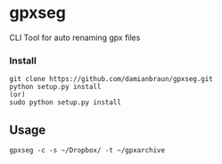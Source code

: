 gpxseg
======

CLI Tool for auto renaming gpx files

### Install

```
git clone https://github.com/damianbraun/gpxseg.git
python setup.py install
(or)
sudo python setup.py install
```

## Usage

```
gpxseg -c -s ~/Dropbox/ -t ~/gpxarchive
```

